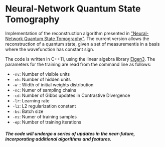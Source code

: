 # Neural-Network Quantum State Tomography
Implementation of the reconstruction algorithm presented in ["Neural-Network Quantum State Tomography"][1]. The current version allows the reconstruction of a quantum state, given a set of measurementis in a basis where the wavefunction has constant sign. 

The code is written in C++11, using the linear algebra library [Eigen3][2]. The parameters for the training are read from the command line as follows:

* `-nv`: Number of visible units
* `-nh`: Number of hidden units
* `-w `: Width of initial weights distribution
* `-nc`: Numer of sampling chains
* `-cd`: Number of Gibbs updates in Contrastive Divergence
* `-lr`: Learning rate
* `-l2`: L2 regularization constant
* `-bs`: Batch size
* `-ns`: Numer of training samples
* `-ep`: Number of training iterations 

[1]: https://arxiv.org/abs/1703.05334 "nnqst"
[2]: https://eigen.tuxfamily.org

##### The code will undergo a series of updates in the near-future, incorporating additional algorithms and features.


